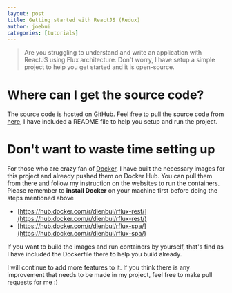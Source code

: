 ```yaml
---
layout: post
title: Getting started with ReactJS (Redux)
author: joebui
categories: [tutorials]
---
```


> Are you struggling to understand and write an application with ReactJS using Flux architecture. Don't worry, I have setup a simple project to help you
> get started and it is open-source.

# Where can I get the source code?

The source code is hosted on GitHub. Feel free to pull the source code from [here](https://github.com/joebui/react-flux), I have included a README file to help you setup
and run the project.

# Don't want to waste time setting up

For those who are crazy fan of [Docker](https://www.docker.com/), I have built the necessary images for this project and already pushed them on Docker Hub. You can pull them
from there and follow my instruction on the websites to run the containers. Please remember to **install Docker** on your machine first before doing the steps mentioned above

-   [https://hub.docker.com/r/dienbui/rflux-rest/](https://hub.docker.com/r/dienbui/rflux-rest/)
-   [https://hub.docker.com/r/dienbui/rflux-spa/](https://hub.docker.com/r/dienbui/rflux-spa/)

If you want to build the images and run containers by yourself, that's find as I have included the Dockerfile there to help you build already.

I will continue to add more features to it. If you think there is any improvement that needs to be made in my project, feel free to make pull requests for me :)
